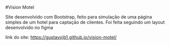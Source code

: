 #Vision Motel

Site desenvolvido com Bootstrap, feito para simulação de uma página simples de um hotel para captação de clientes. Foi feita seguindo um layout desenvolvido no figma

link do site: https://gustavojb1.github.io/vision-motel/

